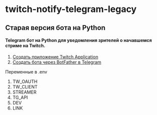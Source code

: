 # twitch-notify-telegram-legacy
## Старая версия бота на Python
#### Telegram бот на Python для уведомления зрителей о начавшемся стриме на Twitch. 

1. [Создать приложение Twitch Application](https://dev.twitch.tv/console/apps/create)
2. [Создать бота через BotFather в Telegram](https://telegram.me/BotFather)


Переменные в .env
1. TW_OAUTH
2. TW_CLIENT
3. STREAMER
4. TG_API
5. DEV
6. LINK
